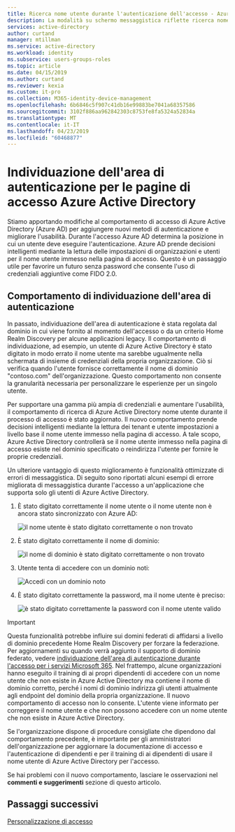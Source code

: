 ```yaml
---
title: Ricerca nome utente durante l'autenticazione dell'accesso - Azure Active Directory | Microsoft Docs
description: La modalità su schermo messaggistica riflette ricerca nome utente durante l'accesso
services: active-directory
author: curtand
manager: mtillman
ms.service: active-directory
ms.workload: identity
ms.subservice: users-groups-roles
ms.topic: article
ms.date: 04/15/2019
ms.author: curtand
ms.reviewer: kexia
ms.custom: it-pro
ms.collection: M365-identity-device-management
ms.openlocfilehash: 6b6846c5f907c41db16e99883be7041a68357586
ms.sourcegitcommit: 3102f886aa962842303c8753fe8fa5324a52834a
ms.translationtype: MT
ms.contentlocale: it-IT
ms.lasthandoff: 04/23/2019
ms.locfileid: "60468877"
---
```

# <a name="home-realm-discovery-for-azure-active-directory-sign-in-pages"></a>Individuazione dell'area di autenticazione per le pagine di accesso Azure Active Directory

Stiamo apportando modifiche al comportamento di accesso di Azure Active Directory (Azure AD) per aggiungere nuovi metodi di autenticazione e migliorare l'usabilità. Durante l'accesso Azure AD determina la posizione in cui un utente deve eseguire l'autenticazione. Azure AD prende decisioni intelligenti mediante la lettura delle impostazioni di organizzazioni e utenti per il nome utente immesso nella pagina di accesso. Questo è un passaggio utile per favorire un futuro senza password che consente l'uso di credenziali aggiuntive come FIDO 2.0.

## <a name="home-realm-discovery-behavior"></a>Comportamento di individuazione dell'area di autenticazione

In passato, individuazione dell'area di autenticazione è stata regolata dal dominio in cui viene fornito al momento dell'accesso o da un criterio Home Realm Discovery per alcune applicazioni legacy. Il comportamento di individuazione, ad esempio, un utente di Azure Active Directory è stato digitato in modo errato il nome utente ma sarebbe ugualmente nella schermata di insieme di credenziali della propria organizzazione. Ciò si verifica quando l'utente fornisce correttamente il nome di dominio "contoso.com" dell'organizzazione. Questo comportamento non consente la granularità necessaria per personalizzare le esperienze per un singolo utente.

Per supportare una gamma più ampia di credenziali e aumentare l'usabilità, il comportamento di ricerca di Azure Active Directory nome utente durante il processo di accesso è stato aggiornato. Il nuovo comportamento prende decisioni intelligenti mediante la lettura dei tenant e utente impostazioni a livello base il nome utente immesso nella pagina di accesso. A tale scopo, Azure Active Directory controllerà se il nome utente immesso nella pagina di accesso esiste nel dominio specificato o reindirizza l'utente per fornire le proprie credenziali.

Un ulteriore vantaggio di questo miglioramento è funzionalità ottimizzate di errori di messaggistica. Di seguito sono riportati alcuni esempi di errore migliorata di messaggistica durante l'accesso a un'applicazione che supporta solo gli utenti di Azure Active Directory.

1. È stato digitato correttamente il nome utente o il nome utente non è ancora stato sincronizzato con Azure AD:
  
    ![il nome utente è stato digitato correttamente o non trovato](./media/signin-realm-discovery/typo-username.png)
  
2. È stato digitato correttamente il nome di dominio:
  
    ![il nome di dominio è stato digitato correttamente o non trovato](./media/signin-realm-discovery/typo-domain.png)
  
3. Utente tenta di accedere con un dominio noti:
  
    ![Accedi con un dominio noto](./media/signin-realm-discovery/consumer-domain.png)
  
4. È stato digitato correttamente la password, ma il nome utente è preciso:  
  
    ![è stato digitato correttamente la password con il nome utente valido](./media/signin-realm-discovery/incorrect-password.png)
  
> [!IMPORTANT]
> Questa funzionalità potrebbe influire sui domini federati di affidarsi a livello di dominio precedente Home Realm Discovery per forzare la federazione. Per aggiornamenti su quando verrà aggiunto il supporto di dominio federato, vedere [individuazione dell'area di autenticazione durante l'accesso per i servizi Microsoft 365](https://azure.microsoft.com/en-us/updates/signin-hrd/). Nel frattempo, alcune organizzazioni hanno eseguito il training di ai propri dipendenti di accedere con un nome utente che non esiste in Azure Active Directory ma contiene il nome di dominio corretto, perché i nomi di dominio indirizza gli utenti attualmente agli endpoint del dominio della propria organizzazione. Il nuovo comportamento di accesso non lo consente. L'utente viene informato per correggere il nome utente e che non possono accedere con un nome utente che non esiste in Azure Active Directory.
>
> Se l'organizzazione dispone di procedure consigliate che dipendono dal comportamento precedente, è importante per gli amministratori dell'organizzazione per aggiornare la documentazione di accesso e l'autenticazione di dipendenti e per il training di ai dipendenti di usare il nome utente di Azure Active Directory per l'accesso.
  
Se hai problemi con il nuovo comportamento, lasciare le osservazioni nel **commenti e suggerimenti** sezione di questo articolo.  

## <a name="next-steps"></a>Passaggi successivi

[Personalizzazione di accesso](../fundamentals/add-custom-domain.md)
